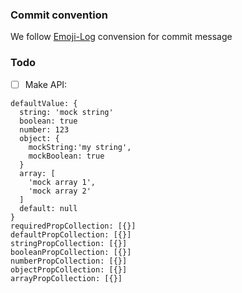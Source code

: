 ### Commit convention
We follow [Emoji-Log](https://github.com/ahmadawais/Emoji-Log/#philosophy) convension for commit message 

### Todo

- [ ] Make API:

```
defaultValue: {
  string: 'mock string'
  boolean: true
  number: 123
  object: {
    mockString:'my string',
    mockBoolean: true
  }
  array: [
    'mock array 1',
    'mock array 2'
  ]
  default: null
}
requiredPropCollection: [{}]
defaultPropCollection: [{}]
stringPropCollection: [{}]
booleanPropCollection: [{}]
numberPropCollection: [{}]
objectPropCollection: [{}]
arrayPropCollection: [{}]
```

